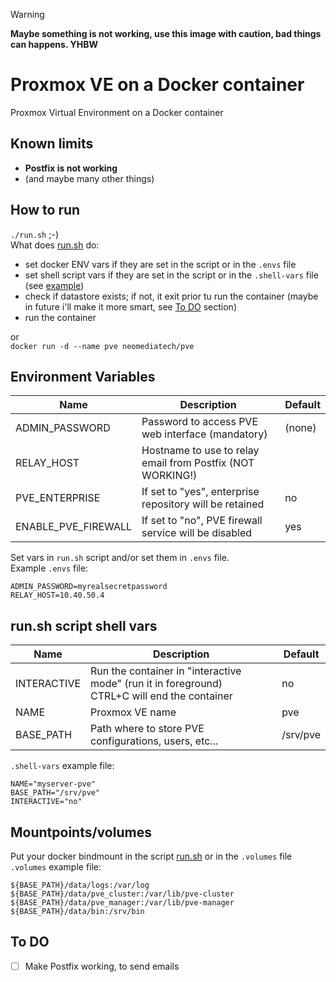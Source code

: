> [!WARNING]
> **Maybe something is not working, use this image with caution, bad things can happens. YHBW**  

# Proxmox VE on a Docker container
Proxmox Virtual Environment on a Docker container  

## Known limits
* **Postfix is not working**
* (and maybe many other things)  

## How to run
`./run.sh` ;-)  
What does [run.sh](run.sh) do:
* set docker ENV vars if they are set in the script or in the `.envs` file
* set shell script vars if they are set in the script or in the `.shell-vars` file (see [example](#environment-variables))
* check if datastore exists; if not, it exit prior tu run the container (maybe in future i'll make it more smart, see [To DO](#to-do) section)
* run the container
  
or  
`docker run -d --name pve neomediatech/pve`

## Environment Variables
| Name                | Description                                                     | Default         |
| ------------------- | --------------------------------------------------------------- | --------------- |
| ADMIN_PASSWORD      | Password to access PVE web interface (mandatory)                | (none)          |
| RELAY_HOST          | Hostname to use to relay email from Postfix (NOT WORKING!)      |                 |
| PVE_ENTERPRISE      | If set to "yes", enterprise repository will be retained         | no              |
| ENABLE_PVE_FIREWALL | If set to "no", PVE firewall service will be disabled           | yes             |

Set vars in `run.sh` script and/or set them in `.envs` file.  
Example `.envs` file:
```
ADMIN_PASSWORD=myrealsecretpassword
RELAY_HOST=10.40.50.4
```
## run.sh script shell vars
| Name                | Description                                                     | Default         
| ------------------- | --------------------------------------------------------------- | --------------- 
| INTERACTIVE         | Run the container in "interactive mode" (run it in foreground)  <br /> CTRL+C will end the container | no 
| NAME                | Proxmox VE name | pve
| BASE_PATH           | Path where to store PVE configurations, users, etc... | /srv/pve
  
`.shell-vars` example file:
```
NAME="myserver-pve"
BASE_PATH="/srv/pve"
INTERACTIVE="no"
```
## Mountpoints/volumes
Put your docker bindmount in the script [run.sh](run.sh) or in the `.volumes` file  
`.volumes` example file:
```
${BASE_PATH}/data/logs:/var/log
${BASE_PATH}/data/pve_cluster:/var/lib/pve-cluster
${BASE_PATH}/data/pve_manager:/var/lib/pve-manager
${BASE_PATH}/data/bin:/srv/bin
```  
  
## To DO
- [ ] Make Postfix working, to send emails


